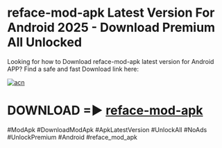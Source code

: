 # reface-mod-apk Latest Version For Android 2025 - Download Premium All Unlocked


Looking for how to Download reface-mod-apk latest version for Android APP? Find a safe and fast Download link here:


[![acn](https://i.imgur.com/BIQs5tu.png)](https://modyolo.store/reface+mod+apk)


# DOWNLOAD =► [reface-mod-apk](https://modyolo.store/reface+mod+apk)


#ModApk #DownloadModApk #ApkLatestVersion #UnlockAll #NoAds #UnlockPremium #Android #reface_mod_apk
